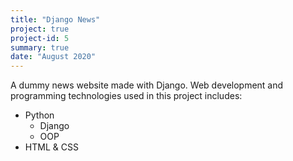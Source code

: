 ```yaml
---
title: "Django News"
project: true
project-id: 5
summary: true
date: "August 2020"
---
```


A dummy news website made with Django. Web development and programming technologies used in this project includes:
* Python
  * Django
  * OOP
* HTML & CSS